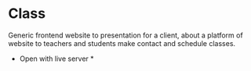 # Class
 Generic frontend website to presentation for a client, about a platform of website to teachers and students make contact and schedule classes.

* Open with live server *